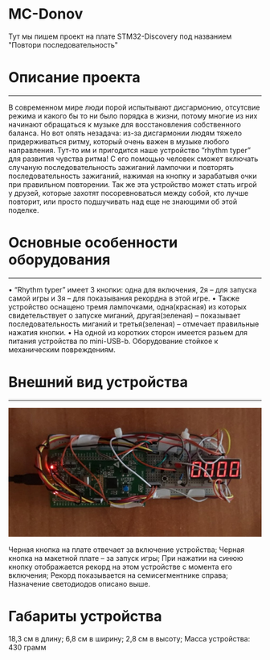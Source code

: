 # MC-Donov
Тут мы пишем проект на плате STM32-Discovery под названием "Повтори последовательность"

# Описание проекта
---
В современном мире люди порой испытывают дисгармонию, отсутсвие режима и какого бы то ни было порядка в жизни, потому многие из них начинают обращаться к музыке для восстановления собственного баланса. 
Но вот опять незадача: из-за дисгармонии людям тяжело придерживаться ритму, который очень важен в музыке любого направления. Тут-то им и пригодится наше устройство “rhythm typer” для развития чувства ритма!
С его помощью человек сможет включать случаную последовательность зажиганий лампочки и повторять последовательность зажиганий, нажимая на кнопку и зарабатывя очки при правильном повторении. Так же эта устройство может стать игрой у друзей, которые захотят посоревноваться между собой, кто лучше повторит, или просто подшучивать над еще не знающими об этой поделке.

# Основные особенности оборудования
---
• “Rhythm typer” имеет 3 кнопки: одна для включения, 2я – для запуска самой игры и 3я – для показывания рекордна в этой игре.
• Также устройство оснащено тремя лампочками, одна(красная) из которых свидетельствует о запуске миганий, другая(зеленая) – показывает последовательность миганий и третья(зеленая) – отмечает правильные нажатия кнопки.
• На одной из коротких сторон имеется разьем для питания устройства по mini-USB-b. 
Оборудование стойкое к механическим повреждениям.

# Внешний вид устройства
---
![alt text](device.png)


Черная кнопка на плате отвечает за включение устройства;
Черная кнопка на макетной плате – за запуск игры;
При нажатии на синюю кнопку отображается рекорд на этом устройстве с момента его включения;
Рекорд показывается на семисегментнике справа;
Назначение светодиодов описано выше.

# Габариты устройства

18,3 см в длину;
6,8 см в ширину;
2,8 см в высоту;
Масса устройства: 430 грамм
